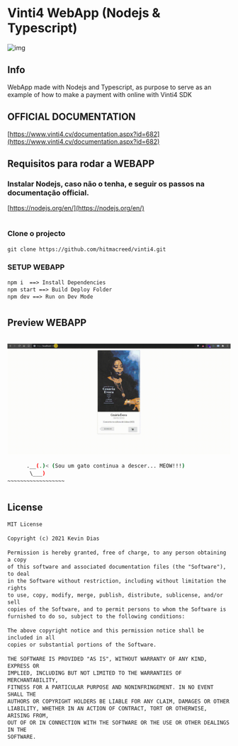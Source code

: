 # Vinti4 WebApp (Nodejs & Typescript)

![img](https://ludovicwyffels.dev/static/8b378c07791d424a4afbd8bf14b92449/c5c6c/node-js-ts.png)

## Info
WebApp made with Nodejs and Typescript, as purpose to serve as an example of how to make a payment with online with Vinti4 SDK

## OFFICIAL DOCUMENTATION
[https://www.vinti4.cv/documentation.aspx?id=682](https://www.vinti4.cv/documentation.aspx?id=682)

## Requisitos para rodar a WEBAPP

### Instalar Nodejs, caso não o tenha, e seguir os passos na documentação official.
[https://nodejs.org/en/](https://nodejs.org/en/)

#

### Clone o projecto 

```
git clone https://github.com/hitmacreed/vinti4.git
```

### SETUP  WEBAPP
```
npm i  ==> Install Dependencies
npm start ==> Build Deploy Folder
npm dev ==> Run on Dev Mode 
```
#


## Preview WEBAPP
\
![Alt text](/art/preview.gif)

 ```bash   _
       .__(.)< (Sou um gato continua a descer... MEOW!!!)
        \___)   
 ~~~~~~~~~~~~~~~~~~
```
#
## License

```
MIT License

Copyright (c) 2021 Kevin Dias

Permission is hereby granted, free of charge, to any person obtaining a copy
of this software and associated documentation files (the "Software"), to deal
in the Software without restriction, including without limitation the rights
to use, copy, modify, merge, publish, distribute, sublicense, and/or sell
copies of the Software, and to permit persons to whom the Software is
furnished to do so, subject to the following conditions:

The above copyright notice and this permission notice shall be included in all
copies or substantial portions of the Software.

THE SOFTWARE IS PROVIDED "AS IS", WITHOUT WARRANTY OF ANY KIND, EXPRESS OR
IMPLIED, INCLUDING BUT NOT LIMITED TO THE WARRANTIES OF MERCHANTABILITY,
FITNESS FOR A PARTICULAR PURPOSE AND NONINFRINGEMENT. IN NO EVENT SHALL THE
AUTHORS OR COPYRIGHT HOLDERS BE LIABLE FOR ANY CLAIM, DAMAGES OR OTHER
LIABILITY, WHETHER IN AN ACTION OF CONTRACT, TORT OR OTHERWISE, ARISING FROM,
OUT OF OR IN CONNECTION WITH THE SOFTWARE OR THE USE OR OTHER DEALINGS IN THE
SOFTWARE.
```
